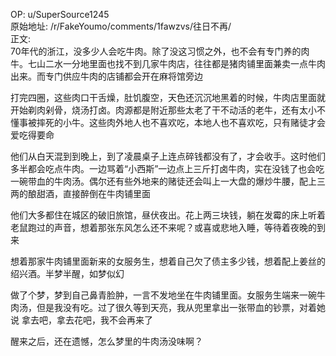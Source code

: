 
OP: u/SuperSource1245  
原始地址: /r/FakeYoumo/comments/1fawzvs/往日不再/  
正文:  
70年代的浙江，没多少人会吃牛肉。除了没这习惯之外，也不会有专门养的肉牛。七山二水一分地里面也找不到几家牛肉店，往往都是猪肉铺里面兼卖一点牛肉出来。而专门供应牛肉的店铺都会开在麻将馆旁边

打完四圈，这些肉口干舌燥，肚饥腹空，天色还沉沉地黑着的时候，牛肉店里面就开始剃肉剁骨，烧汤打卤。肉源都是附近那些太老了干不动活的老牛，还有太小不懂事被摔死的小牛。这些肉外地人也不喜欢吃，本地人也不喜欢吃，只有赌徒才会爱吃得要命

他们从白天混到到晚上，到了凌晨桌子上连点碎钱都没有了，才会收手。这时他们多半都会吃点牛肉。一边骂着“小西斯”一边点上三斤打卤牛肉，实在没钱了也会吃一碗带血的牛肉汤。偶尔还有些外地来的赌徒还会叫上一大盘的爆炒牛腰，配上三两的酿甜酒，直接醉倒在牛肉铺里面

他们大多都住在城区的破旧旅馆，昼伏夜出。花上两三块钱，躺在发霉的床上听着老鼠跑过的声音，想着那张东风怎么还不来呢？或喜或悲地入睡，等待着夜晚的到来

想着那家牛肉铺里面新来的女服务生，想着自己欠了债主多少钱，想着配上姜丝的绍兴酒。半梦半醒，如梦似幻

做了个梦，梦到自己鼻青脸肿，一言不发地坐在牛肉铺里面。女服务生端来一碗牛肉汤，但是我没有吃。过了很久等到天亮，我从兜里拿出一张带血的钞票，对着她说
拿去吧，拿去花吧，我不会再来了

醒来之后，还在遗憾，怎么梦里的牛肉汤没味啊？
